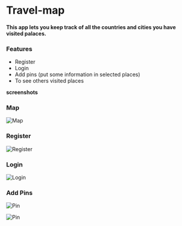 # Travel-map

#### This app lets you keep track of all the countries and cities you have visited palaces.

### Features
* Register
* Login
* Add pins (put some information in selected places)
* To see others visited places 

**screenshots**

### Map
![Map](https://raw.githubusercontent.com/avishka964/travel-map/master/screenshots/map.png)

### Register
![Register](https://raw.githubusercontent.com/avishka964/travel-map/master/screenshots/register.png)

### Login
![Login](https://raw.githubusercontent.com/avishka964/travel-map/master/screenshots/login.png)

### Add Pins
![Pin](https://raw.githubusercontent.com/avishka964/travel-map/master/screenshots/add.png)

![Pin](https://raw.githubusercontent.com/avishka964/travel-map/master/screenshots/pin.png)
